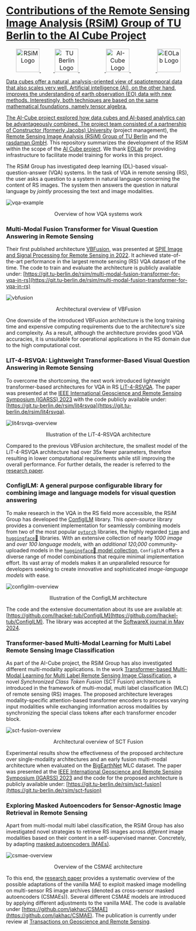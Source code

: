 # [Contributions of the Remote Sensing Image Analysis (RSiM) Group of TU Berlin to the AI Cube Project](https://eo-lab.org/en/projects/?id=12443968-ab8d-439b-8794-57d25b260406) 

<div align="center">
<a href="https://rsim.berlin/"><img src="https://raw.githubusercontent.com/wiki/lhackel-tub/ConfigILM/static/imgs/RSiM_Logo_1.png" style="font-size: 1rem; height: 4em; width: auto" alt="RSiM Logo"/>
<img height="4em" hspace="17em"/>
<a href="https://www.tu.berlin/"><img src="https://raw.githubusercontent.com/wiki/lhackel-tub/ConfigILM/static/imgs/tu-berlin-logo-long-red.svg" style="font-size: 1rem; height: 4em; width: auto" alt="TU Berlin Logo"/>
<img height="4em" hspace="34em"/>
<a href="https://eo-lab.org/de/projects/?id=12443968-ab8d-439b-8794-57d25b260406"><img src="https://raw.githubusercontent.com/wiki/lhackel-tub/ConfigILM/static/imgs/ai-cube-logo.png" style="font-size: 1rem; height: 4em; width: auto" alt="AI-Cube Logo"/>
<img height="4em" hspace="34em"/>
<a href="https://eo-lab.org/de/"><img src="https://raw.githubusercontent.com/wiki/lhackel-tub/ConfigILM/static/imgs/eolab_Logo.png" style="font-size: 1rem; height: 4em; width: auto" alt="EOLab Logo"/>
</div>

Data cubes offer a natural, analysis-oriented view of spatiotemporal data that also scales very well.
Artificial intelligence (AI), on the other hand, improves the understanding of earth observation (EO) data with new methods.
Interestingly, both techniques are based on the same mathematical foundations, namely tensor algebra.

The AI-Cube project explored how data cubes and AI-based analytics can be advantageously combined. 
The project team consisted of a partnership of [Constructor (formerly Jacobs) University](https://constructor.university/)
(project management), the [Remote Sensing Image Analysis (RSiM) Group of TU Berlin](https://rsim.berlin/)
and the [rasdaman GmbH](https://www.rasdaman.com/).
This repository summarizes the development of the RSiM within the scope of the [AI Cube project](https://eo-lab.org/en/projects/?id=12443968-ab8d-439b-8794-57d25b260406).
We thank [EOLab](https://eo-lab.org/de/) for providing infrastructure to facilitate model training for works in this project.

The RSiM Group has investigated deep learning (DL)-based visual-question-answer (VQA) systems.
In the task of VQA in remote sensing (RS), the user asks a question to a system in natural language concerning the content of RS images.
The system then answers the question in natural language by _jointly_ processing the text and image modalities.

<!--- ![vqa-example](./assets/vqa_example.png) --->
![vqa-example](./assets/VQA-basic.gif)
<p align="center">Overview of how VQA systems work</p>

### Multi-Modal Fusion Transformer for Visual Question Answering in Remote Sensing

Their first published architecture [VBFusion](https://arxiv.org/abs/2210.04510), was presented at 
[SPIE Image and Signal Processing for Remote Sensing in 2022](https://spie.org/spie-sensors-imaging/presentation/Multi-modal-fusion-transformer-for-visual-question-answering-in-remote/12267-21#_=_).
It achieved state-of-the-art performance in the largest remote sensing (RS) VQA dataset of the time.
The code to train and evaluate the architecture is publicly available under:
[https://git.tu-berlin.de/rsim/multi-modal-fusion-transformer-for-vqa-in-rs](https://git.tu-berlin.de/rsim/multi-modal-fusion-transformer-for-vqa-in-rs)

![vbfusion](./assets/vbfusion.png)
<p align="center">Architectural overview of VBFusion</p>

One downside of the introduced VBFusion architecture is the long training time and expensive computing requirements due to the architecture's size and complexity.
As a result, although the architecture provides good VQA accuracies, it is unsuitable for operational applications in the RS domain due to the high computational cost.

### LIT-4-RSVQA: Lightweight Transformer-Based Visual Question Answering in Remote Sensing

To overcome the shortcoming, the next work introduced lightweight transformer-based architectures for VQA in RS [LiT-4-RSVQA](https://arxiv.org/abs/2306.00758).
The paper was presented at the [IEEE International Geoscience and Remote Sensing Symposium (IGARSS) 2023](https://ieeexplore.ieee.org/document/10281674)
with the code publicly available under: [https://git.tu-berlin.de/rsim/lit4rsvqa](https://git.tu-berlin.de/rsim/lit4rsvqa).

![lit4rsvqa-overview](./assets/lit4rsvqa.png)
<p align="center">Illustration of the LiT-4-RSVQA architecture</p>

Compared to the previous VBFusion architecture, the smallest model of the LiT-4-RSVQA architecture had over 35x fewer parameters, therefore resulting
in lower computational requirements while still improving the overall performance.
For further details, the reader is referred to the [research paper](https://arxiv.org/pdf/2306.00758.pdf).

### ConfigILM: A general purpose configurable library for combining image and language models for visual question answering

To make research in the VQA in the RS field more accessible, the RSiM Group has developed the [ConfigILM](https://github.com/lhackel-tub/ConfigILM) library.
This _open-source_ library provides a convenient implementation for seamlessly combining models
from two of the most popular [`pytorch`](https://pytorch.org/) libraries,
the highly regarded [`timm`](https://github.com/rwightman/pytorch-image-models) and [`huggingface`🤗](https://huggingface.co/) libraries.
With an extensive collection of nearly _1000 image_ and _over 100 language models_,
with an _additional 120,000_ community-uploaded models in the [`huggingface`🤗 model collection](https://huggingface.co/models),
`ConfigILM` offers a diverse range of model combinations that require minimal implementation effort.
Its vast array of models makes it an unparalleled resource for developers seeking to create
innovative and sophisticated _image-language models_ with ease.

![configilm-overview](./assets/configilm.png)
<p align="center">Illustration of the ConfigILM architecture</p>

The code and the extensive documentation about its use are available at: [https://github.com/lhackel-tub/ConfigILM](https://github.com/lhackel-tub/ConfigILM).
The library was accepted at the [SoftwareX journal in May 2024](https://www.sciencedirect.com/science/article/pii/S235271102400102X).

### Transformer-based Multi-Modal Learning for Multi Label Remote Sensing Image Classification

As part of the AI-Cube project, the RSiM Group has also investigated different multi-modality applications.
In the work [Transformer-based Multi-Modal Learning for Multi Label Remote Sensing Image Classification](https://arxiv.org/abs/2306.01523), a novel
_Synchronized Class Token Fusion_ (SCT Fusion) architecture is introduced in the framework of multi-modal, multi label classification (MLC) of remote sensing
(RS) images. The proposed architecture leverages modality-specific attention-based transformer encoders to process varying input modalities while exchanging information across
modalities by synchronizing the special class tokens after each transformer encoder block.

![sct-fusion-overview](./assets/sct_fusion.png)
<p align="center">Architectural overview of SCT Fusion</p>

Experimental results show the effectiveness of the proposed architecture over single-modality architectures and an early fusion multi-modal
architecture when evaluated on the [BigEarthNet](https://bigearth.net/) MLC dataset.
The paper was presented at the [IEEE International Geoscience and Remote Sensing Symposium (IGARSS) 2023](https://ieeexplore.ieee.org/document/10281927) and 
the code for the proposed architecture is publicly available under: [https://git.tu-berlin.de/rsim/sct-fusion](https://git.tu-berlin.de/rsim/sct-fusion)

### Exploring Masked Autoencoders for Sensor-Agnostic Image Retrieval in Remote Sensing

Apart from multi-modal multi label classification, the RSiM Group has also investigated novel strategies to retrieve
RS images across _different_ image modalities based on their content in a self-supervised manner.
Concretely, by adapting [masked autoencoders (MAEs)](https://arxiv.org/abs/2111.06377).

![csmae-overview](./assets/csmae.png)
<p align="center">Overview of the CSMAE architecture</p>

To this end, the [research paper](https://arxiv.org/abs/2401.07782) provides a systematic overview of the possible adaptations of the vanilla MAE to exploit masked image modelling on
multi-sensor RS image archives (denoted as cross-sensor masked autoencoders (CSMAEs)). 
Several different CSMAE models are introduced by applying different adjustments to the vanilla MAE.
The code is available under [https://github.com/jakhac/CSMAE](https://github.com/jakhac/CSMAE). 
The publication is currently under review at [Transactions on Geoscience and Remote Sensing](https://ieeexplore.ieee.org/xpl/RecentIssue.jsp?punumber=36).

